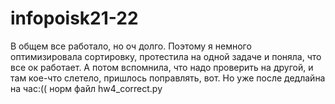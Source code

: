 # infopoisk21-22
В общем все работало, но оч долго. Поэтому я немного оптимизировала сортировку, протестила на одной задаче и поняла, что все ок работает. А потом вспомнила, что надо проверить на другой, и там кое-что слетело, пришлось поправлять, вот. Но уже после дедлайна на час:(( норм файл hw4_correct.py
